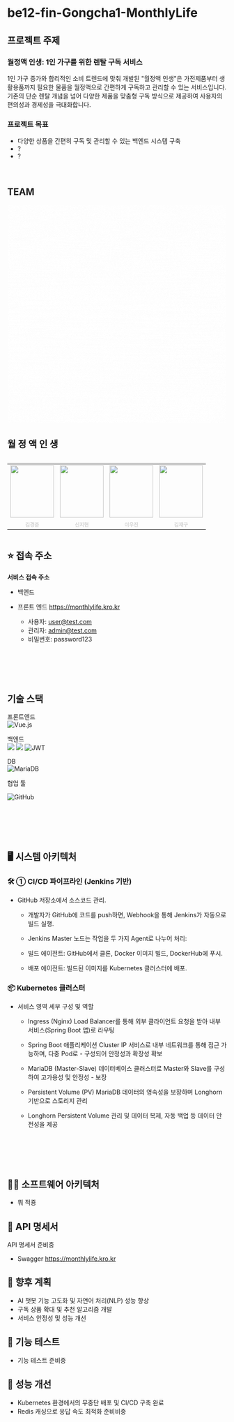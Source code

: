 # be12-fin-Gongcha1-MonthlyLife


## 프로젝트 주제

### 월정액 인생: 1인 가구를 위한 렌탈 구독 서비스

1인 가구 증가와 합리적인 소비 트렌드에 맞춰 개발된 "월정액 인생"은 가전제품부터 생활용품까지 필요한 물품을 월정액으로 간편하게 구독하고 관리할 수 있는 서비스입니다. 기존의 단순 렌탈 개념을 넘어 다양한 제품을 맞춤형 구독 방식으로 제공하여 사용자의 편의성과 경제성을 극대화합니다.

### 프로젝트 목표

- 다양한 상품을 간편히 구독 및 관리할 수 있는 백엔드 시스템 구축
- ?
- ?




<br>


## TEAM

<div align="center">
  <img src="./assets/images/월정액%20인생.gif" alt="팀 이미지" />
</div>


##  월 정 액 인 생
<div style="display: flex; justify-content: center;">
  <table align="center">
    <tbody>
      <tr>
        <td align="center">
          <a href="https://github.com/museongkim0" style="text-decoration: none; color: lightgray;">
            <img src="https://mblogthumb-phinf.pstatic.net/MjAxNzA0MTNfMTQ2/MDAxNDkyMDg4OTU0NzU2.X-Ise8QGLx6BeA7f6y1lStSFaxdMRMNieJK_sB2sdokg.ll6BBI3GcX8hmiVP10LOy9b2rAZ2hHKnZFncXmzexsgg.JPEG.swhyun98/downloadfile.jpg?type=w420" width="100px;" height="120px;" background-size="cover;" alt=""/><br />
            <sub><b>  김경준</b></sub>
          </a><br />
        </td>
        <td align="center">
          <a href="https://github.com/kuj7882" style="text-decoration: none; color: lightgray;">
            <img src="https://i.namu.wiki/i/8wUNYOFiU0KQem2XbLBTkTmgGg4knQ1_xAxhTh2Yl6E0OUbwJKCNXuO32wS48LTPfXT1U3hzEmclYUhu0kOg3GBu7VFfhN-larrInwpPz2Bc6OIplUQSvQy2sMz4gMUmPxcxCsZZ_XFaOLpXsp363Q.webp" height="120px" width="100px;" alt=""/><br />
            <sub><b>  신지현</b></sub>
          </a><br />
        </td>
        <td align="center">
          <a href="https://github.com/leewoojin12" style="text-decoration: none; color: lightgray;">
            <img src="https://i.namu.wiki/i/OOrcrlumPF7y0fWMNwJGrUw29c5kJ9qtpPbLsKlKOV2OVBH3Y3j3hg9FWPNy3kCvTUMgHD68wTF2k3OscKuTtw.webp"  height="120px" width="100px;" alt=""/><br />
            <sub><b>  이우진</b></sub>
          </a><br />
        </td>
        <td align="center">
          <a href="https://github.com/gunha0405" style="text-decoration: none; color: lightgray;">
            <img src="https://i.namu.wiki/i/GlPkp9Dy4UIg4_LiRXKtZ2g5V-NsjY3LZi8k6WT6N3lQIHIKz8EaNESQLfZfV7lDi4E7k-VloLwSHDr21bQxVg.webp" height="120px" width="100px;" alt=""/><br />
            <sub><b>  김재구</b></sub>
          </a><br />
        </td>
      </tr>
    </tbody>
  </table>
</div>


## ⭐ 접속 주소

**서비스 접속 주소**
- 백엔드

- 프론트 엔드 https://monthlylife.kro.kr

    - 사용자: [user@test.com](mailto\:user@test.com)
    - 관리자: [admin@test.com](mailto\:admin@test.com)
    - 비밀번호: password123

<br>


<br>

<br>


<br>

## 기술 스택

프론트엔드  
![Vue.js](https://img.shields.io/badge/vue.js-%2335495e.svg?style=for-the-badge&logo=vuedotjs&logoColor=%234FC08D)


백엔드  
![](https://img.shields.io/badge/Spring%20Boot-6DB33F?style=for-the-badge&logo=Spring-Boot&logoColor=white) ![](https://img.shields.io/badge/Spring_Security-6DB33F?style=for-the-badge&logo=Spring-Security&logoColor=white) ![JWT](https://img.shields.io/badge/JWT-%232F7D32.svg?style=for-the-badge&logo=json-web-tokens&logoColor=white)

DB<br>
![MariaDB](https://img.shields.io/badge/MariaDB-003545?style=for-the-badge&logo=mariadb&logoColor=white)

협업 툴

![GitHub](https://img.shields.io/badge/github-%23121011.svg?style=for-the-badge&logo=github&logoColor=white)

<br>


<br>

<br>


<br>

## 🖥️ 시스템 아키텍처

### 🛠️ ① CI/CD 파이프라인 (Jenkins 기반)

- GitHub 저장소에서 소스코드 관리.

    - 개발자가 GitHub에 코드를 push하면, Webhook을 통해 Jenkins가 자동으로 빌드 실행.

    - Jenkins Master 노드는 작업을 두 가지 Agent로 나누어 처리:

    - 빌드 에이전트: GitHub에서 클론, Docker 이미지 빌드, DockerHub에 푸시.

    - 배포 에이전트: 빌드된 이미지를 Kubernetes 클러스터에 배포.



### 📦 Kubernetes 클러스터
- 서비스 영역	세부 구성 및 역할

    - Ingress (Nginx)	Load Balancer를 통해 외부 클라이언트 요청을 받아 내부 서비스(Spring Boot    앱)로 라우팅

    - Spring Boot 애플리케이션	Cluster IP 서비스로 내부 네트워크를 통해 접근 가능하며, 다중    Pod로 - 구성되어 안정성과 확장성 확보

    - MariaDB (Master-Slave)	데이터베이스 클러스터로 Master와 Slave를 구성하여 고가용성 및   안정성 - 보장

    - Persistent Volume (PV)	MariaDB 데이터의 영속성을 보장하며 Longhorn 기반으로 스토리지   관리

    - Longhorn	Persistent Volume 관리 및 데이터 복제, 자동 백업 등 데이터 안전성을 제공

<br>


<br>

<br>


<br>


## 👩‍💻 소프트웨어 아키텍처


- 뭐 적죵
<!-- - 효율적이고 독립적인 마이크로서비스 설계
- GPT API를 연동한 챗봇 기능 구현(MCP 서버 적용) -->

## 📃 API 명세서

API 명세서 준비중
- Swagger  https://monthlylife.kro.kr

## 🚀 향후 계획

- AI 챗봇 기능 고도화 및 자연어 처리(NLP) 성능 향상
- 구독 상품 확대 및 추천 알고리즘 개발
- 서비스 안정성 및 성능 개선

## 🔎 기능 테스트

- 기능 테스트 준비중

## 🚀 성능 개선

- Kubernetes 환경에서의 무중단 배포 및 CI/CD 구축 완료
- Redis 캐싱으로 응답 속도 최적화 준비비중

